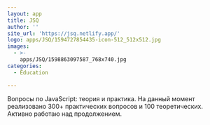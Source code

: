 ```yaml
---
layout: app
title: JSQ
author: ''
site_url: 'https://jsq.netlify.app/'
logo: apps/JSQ/1594727854435-icon-512_512x512.jpg
images:
  - >-
    apps/JSQ/1598863097587_768x740.jpg
categories:
  - Education

---
```

Вопросы по JavaScript: теория и практика.
На данный момент реализовано 300+ практических вопросов и 100 теоретических.
Активно работаю над продолжением.
